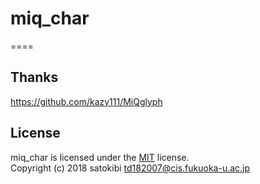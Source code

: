 # miq_char
====


Thanks
-------
https://github.com/kazy111/MiQglyph

License
-------
miq_char is licensed under the [MIT](LICENSE) license.  
Copyright (c) 2018 satokibi <td182007@cis.fukuoka-u.ac.jp>
